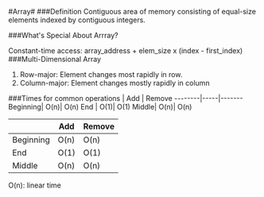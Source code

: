 #Array#
###Definition
Contiguous area of memory consisting of equal-size elements indexed by contiguous integers.
    
###What's Special About Arrray?
    
Constant-time access: array_address + elem_size x (index - first_index)
###Multi-Dimensional Array
1. Row-major: Element changes most rapidly in row.
2. Column-major: Element changes mostly rapidly in column
    
###Times for common operations
        | Add | Remove
--------|-----|-------
   Beginning| O(n)| O(n)
        End | O(1)| O(1)
      Middle| O(n)| O(n)

|   |Add | Remove  |
|---|---|---|
| Beginning  | O(n)  | O(n)  | 
| End  | O(1)  |O(1)   |
|  Middle | O(n)   | O(n)   |

O(n): linear time